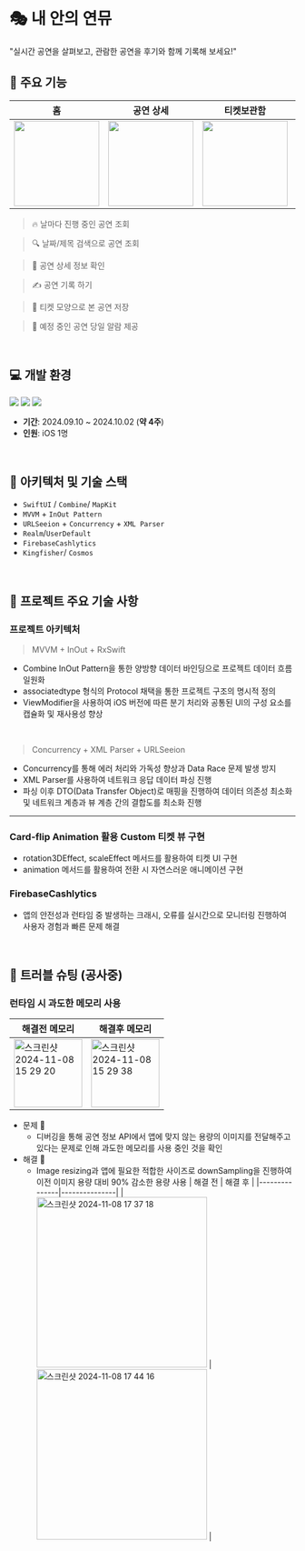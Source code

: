 # 🎭  내 안의 연뮤
"실시간 공연을 살펴보고, 관람한 공연을 후기와 함께 기록해 보세요!"
<br>

## 📱 **주요 기능**
| 홈 | 공연 상세 | 티켓보관함 | 설정 |
|---------------|---------------|---------------|---------------|
| <img src="https://github.com/user-attachments/assets/c3c10236-e11b-48da-a82e-a81f2e4690b5" width="150" /> | <img src="https://github.com/user-attachments/assets/606b5a71-71ed-4980-8e7d-89682b79f440" width="150" /> | <img src="https://github.com/user-attachments/assets/450a58dc-8468-4d79-8822-2bef8e58fe02" width="150" /> | <img src="https://github.com/user-attachments/assets/44a2fcf0-bb93-4c88-a6e8-e2f04677bbdb" width="150" /> |
> 🔥 날마다 진행 중인 공연 조회
    
> 🔍 날짜/제목 검색으로 공연 조회 
    
> 👀 공연 상세 정보 확인

> ✍️ 공연 기록 하기

> 👀 티켓 모양으로 본 공연 저장

> 🔔  예정 중인 공연 당일 알람 제공
    
    
  
<br>


## 💻 개발 환경
<p align="left">
<img src ="https://img.shields.io/badge/Swift-5.10-ff69b4">
<img src ="https://img.shields.io/badge/Xcode-15.4-blue">
<img src ="https://img.shields.io/badge/iOS-16.0+-orange">
<br>
    
- **기간**: 2024.09.10 ~ 2024.10.02 (**약 4주**)
- **인원**: iOS 1명

    
<br> 

## 🔧 아키텍처 및 기술 스택

- `SwiftUI` / `Combine`/ `MapKit`
- `MVVM` + `InOut Pattern` 
- `URLSeeion` + `Concurrency` +  `XML Parser`
- `Realm`/`UserDefault`
- `FirebaseCashlytics`  
- `Kingfisher`/  `Cosmos`
    
<br>    


## 🧰 프로젝트 주요 기술 사항
###  프로젝트 아키텍처

> MVVM + InOut  + RxSwift
    
- Combine InOut Pattern을 통한 양방향 데이터 바인딩으로 프로젝트 데이터 흐름 일원화
- associatedtype 형식의 Protocol 채택을 통한 프로젝트 구조의 명시적 정의
- ViewModifier을 사용하여 iOS 버전에 따른 분기 처리와 공통된 UI의 구성 요소를 캡슐화 및 재사용성 향상

<br>

> Concurrency + XML Parser + URLSeeion
- Concurrency를 통해 에러 처리와 가독성 향상과 Data Race 문제 발생 방지
- XML Parser를 사용하여 네트워크 응답 데이터 파싱 진행
- 파싱 이후 DTO(Data Transfer Object)로 매핑을 진행하여 데이터 의존성 최소화 및 네트워크 계층과 뷰 계층 간의 결합도를 최소화 진행
    
    
---
### Card-flip Animation 활용 Custom 티켓 뷰 구현
- rotation3DEffect, scaleEffect 메서드를 활용하여 티켓 UI 구현
- animation 메서드를 활용하여 전환 시 자연스러운 애니메이션 구현

### FirebaseCashlytics 
- 앱의 안전성과 런타임 중 발생하는 크래시, 오류를 실시간으로 모니터링 진행하여 사용자 경험과 빠른 문제 해결


<br>    

## 🚨 트러블 슈팅 (공사중)
### 런타임 시 과도한 메모리 사용

| 해결전 메모리 | 해결후 메모리 |
|---------------|---------------|
| <img width="120" alt="스크린샷 2024-11-08 15 29 20" src="https://github.com/user-attachments/assets/4f1ecfec-ee59-48b4-b195-fb995268fc3e"> | <img width="120" alt="스크린샷 2024-11-08 15 29 38" src="https://github.com/user-attachments/assets/2a964cac-59d6-4a9a-a17d-aa3736376cab"> |
- 문제 🤔
    - 디버깅을 통해 공연 정보 API에서 앱에 맞지 않는 용량의 이미지를 전달해주고 있다는 문제로 인해 과도한 메모리를 사용 중인 것을 확인
- 해결 🫢
    - Image resizing과 앱에 필요한 적합한 사이즈로 downSampling을 진행하여 이전 이미지 용량 대비 90% 감소한 용량 사용
| 해결 전 | 해결 후 |
|---------------|---------------|
| <img width="300" alt="스크린샷 2024-11-08 17 37 18" src="https://github.com/user-attachments/assets/edafc550-95d1-40c4-abef-c78fbe77b52e"> | <img width="300" alt="스크린샷 2024-11-08 17 44 16" src="https://github.com/user-attachments/assets/fd7ceb9d-c910-4467-8fad-f5c8cbb59e2e"> |
  
